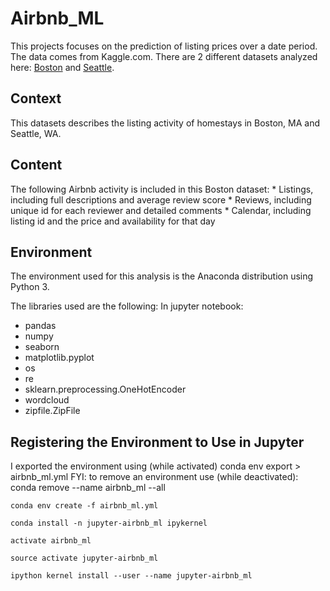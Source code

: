 # Airbnb_ML

This projects focuses on the prediction of listing prices over a date period. The data comes from Kaggle.com. There are 2 different datasets analyzed here: [Boston](https://www.kaggle.com/airbnb/boston) and [Seattle](https://www.kaggle.com/airbnb/seattle/data). 

## Context
This datasets describes the listing activity of homestays in Boston, MA and Seattle, WA.

## Content
The following Airbnb activity is included in this Boston dataset: 
    * Listings, including full descriptions and average review score 
    * Reviews, including unique id for each reviewer and detailed comments 
    * Calendar, including listing id and the price and availability for that day
    
    
## Environment
The environment used for this analysis is the Anaconda distribution using Python 3. 

The libraries used are the following:
In jupyter notebook:
* pandas
* numpy
* seaborn
* matplotlib.pyplot
* os
* re
* sklearn.preprocessing.OneHotEncoder
* wordcloud
* zipfile.ZipFile

## Registering the Environment to Use in Jupyter

I exported the environment using (while activated) conda env export > airbnb_ml.yml
FYI: to remove an environment use (while deactivated): conda remove --name airbnb_ml --all

```
conda env create -f airbnb_ml.yml

conda install -n jupyter-airbnb_ml ipykernel

activate airbnb_ml

source activate jupyter-airbnb_ml

ipython kernel install --user --name jupyter-airbnb_ml
```

